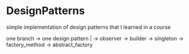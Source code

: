 # DesignPatterns
simple implementation of design patterns that I learned in a course

one branch -> one design pattern
|
-> observer
-> builder
-> singleton
-> factory_method
-> abstract_factory
